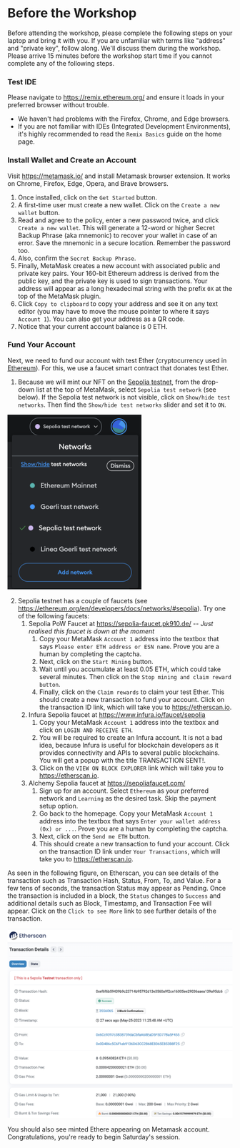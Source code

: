 # Before the Workshop

Before attending the workshop, please complete the following steps on your laptop and bring it with you. If you are unfamiliar with terms like "address" and "private key", follow along. We'll discuss them during the workshop.
Please arrive 15 minutes before the workshop start time if you cannot complete any of the following steps.

### Test IDE
Please navigate to https://remix.ethereum.org/ and ensure it loads in your preferred browser without trouble.
* We haven't had problems with the Firefox, Chrome, and Edge browsers.
* If you are not familiar with IDEs (Integrated Development Environments), it's highly recommended to read the `Remix Basics` guide on the home page.

### Install Wallet and Create an Account
Visit https://metamask.io/ and install Metamask browser extension. It works on Chrome, Firefox, Edge, Opera, and Brave browsers.
1. Once installed, click on the `Get Started` button.
2. A first-time user must create a new wallet. Click on the `Create a new wallet` button.
3. Read and agree to the policy, enter a new password twice, and click `Create a new wallet`. This will generate a 12-word or higher Secret Backup Phrase (aka mnemonic) to recover your wallet in case of an error. Save the mnemonic in a secure location. Remember the password too.
4. Also, confirm the `Secret Backup Phrase`.
5. Finally, MetaMask creates a new account with associated public and private key pairs. Your 160-bit Ethereum address is derived from the public key, and the private key is used to sign transactions. Your address will appear as a long hexadecimal string with the prefix `0X` at the top of the MetaMask plugin.
6. Click `Copy to clipboard` to copy your address and see it on any text editor (you may have to move the mouse pointer to where it says `Account 1`). You can also get your address as a QR code.
7. Notice that your current account balance is 0 ETH.

### Fund Your Account
Next, we need to fund our account with test Ether (cryptocurrency used in [Ethereum](https://ethereum.org/en/)). For this, we use a faucet smart contract that donates test Ether.
1. Because we will mint our NFT on the [Sepolia testnet](https://sepolia.dev/), from the drop-down list at the top of MetaMask, select `Sepolia test network` (see below). If the Sepolia test network is not visible, click on `Show/hide test networks`. Then find the `Show/hide test networks` slider and set it to `ON`.

<img src="./img/Testnet_selection.png" width="300" alt="Screenshot showing selected test network on Metamask" />

2. Sepolia testnet has a couple of faucets (see https://ethereum.org/en/developers/docs/networks/#sepolia). Try one of the following faucets:
   1. Sepolia PoW Faucet at https://sepolia-faucet.pk910.de/ -- *Just realised this faucet is down at the moment*
       1. Copy your MetaMask `Account 1` address into the textbox that says `Please enter ETH address or ESN name`. Prove you are a human by completing the captcha.
       2. Next, click on the `Start Mining` button.
       3. Wait until you accumulate at least 0.05 ETH, which could take several minutes. Then click on the `Stop mining and claim reward button`.
       4. Finally, click on the `Claim rewards` to claim your test Ether. This should create a new transaction to fund your account. Click on the transaction ID link, which will take you to https://etherscan.io.
   2. Infura Sepolia faucet at https://www.infura.io/faucet/sepolia
      1. Copy your MetaMask `Account 1` address into the textbox and click on `LOGIN AND RECEIVE ETH`.
      2. You will be required to create an Infura account. It is not a bad idea, because Infura is useful for blockchain developers as it provides connectivity and APIs to several public blockchains. You will get a popup with the title TRANSACTION SENT!.
      3. Click on the `VIEW ON BLOCK EXPLORER` link which will take you to https://etherscan.io.
   3. Alchemy Sepolia faucet at https://sepoliafaucet.com/
      1. Sign up for an account. Select `Ethereum` as your preferred network and `Learning` as the desired task. Skip the payment setup option.
      2. Go back to the homepage. Copy your MetaMask `Account 1` address into the textbox that says `Enter your wallet address (0x) or ...`. Prove you are a human by completing the captcha.
      3. Next, click on the `Send me ETH` button.
      4. This should create a new transaction to fund your account. Click on the transaction ID link under `Your Transactions`, which will take you to https://etherscan.io.

As seen in the following figure, on Etherscan, you can see details of the transaction such as Transaction Hash, Status, From, To, and Value. For a few tens of seconds, the transaction Status may appear as Pending. Once the transaction is included in a block, the `Status` changes to `Success` and additional details such as Block, Timestamp, and Transaction Fee will appear. Click on the `Click to see More` link to see further details of the transaction.

<img src="./img/TX_details.png" width="800" alt="Screenshot showing transaction details on etherscan.io" />

You should also see minted Ethere appearing on Metamask account. Congratulations, you're ready to begin Saturday's session.
